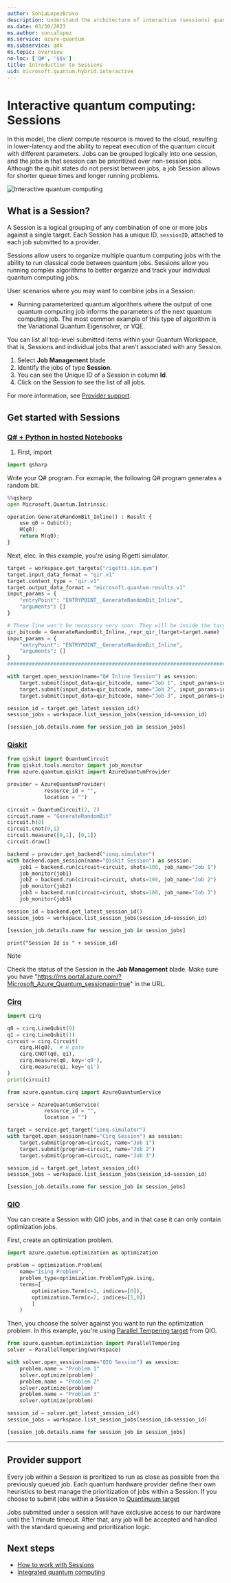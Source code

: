 ```yaml
---
author: SoniaLopezBravo
description: Understand the architecture of interactive (sessions) quantum computing and learn ho to create a new Session.
ms.date: 03/30/2023
ms.author: sonialopez
ms.service: azure-quantum
ms.subservice: qdk
ms.topic: overview
no-loc: ['Q#', '$$v']
title: Introduction to Sessions
uid: microsoft.quantum.hybrid.interactive
---
```


# Interactive quantum computing: Sessions

In this model, the client compute resource is moved to the cloud, resulting in lower-latency and the ability to repeat execution of the quantum circuit with different parameters. Jobs can be grouped logically into one session, and the jobs in that session can be prioritized over non-session jobs.  Although the qubit states do not persist between jobs, a job Session allows for shorter queue times and longer running problems.

![Interactive quantum computing](~/media/hybrid/interactive.png)

## What is a Session?

A Session is a logical grouping of any combination of one or more jobs against a single target. Each Session has a unique ID, `sessionID`, attached to each job submitted to a provider. 

Sessions allow users to organize multiple quantum computing jobs with the ability to run classical code between quantum jobs. Sessions allow you running complex algorithms to better organize and track your individual quantum computing jobs.

User scenarios where you may want to combine jobs in a Session:

- Running parameterized quantum algorithms where the output of one quantum computing job informs the parameters of the next quantum computing job. The most common example of this type of algorithm is the Variational Quantum Eigensolver, or VQE. 



You can list all top-level submitted items within your Quantum Workspace, that is, Sessions and individual jobs that aren't associated with any Session.
1. Select **Job Management** blade
1. Identify the jobs of type **Session**. 
1. You can see the Unique ID of a Session in column **Id**. 
3. Click on the Session to see the list of all jobs. 

For more information, see [Provider support](#provider-support).

## Get started with Sessions

### [Q# + Python in hosted Notebooks](#tab/tabid-iqsharp)


1. First, import 

```python
import qsharp
```
Write your Q# program. For exmaple, the following Q# program generates a random bit. 
```python
%%qsharp
open Microsoft.Quantum.Intrinsic;

operation GenerateRandomBit_Inline() : Result {
    use q0 = Qubit();
    H(q0);
    return M(q0);
}
```

Next, elec. In this example, you're using Rigetti simulator. 
```python
target = workspace.get_targets("rigetti.sim.qvm")
target.input_data_format = "qir.v1"
target.content_type = "qir.v1"
target.output_data_format = "microsoft.quantum-results.v1"
input_params = {
    "entryPoint": "ENTRYPOINT__GenerateRandomBit_Inline",
    "arguments": []
}

# These line won't be necessary very soon. They will be inside the target.submit
qir_bitcode = GenerateRandomBit_Inline._repr_qir_(target=target.name)
input_params = {
    "entryPoint": "ENTRYPOINT__GenerateRandomBit_Inline",
    "arguments": []
}
#################################################################################

with target.open_session(name="Q# Inline Session") as session:
    target.submit(input_data=qir_bitcode, name="Job 1", input_params=input_params)
    target.submit(input_data=qir_bitcode, name="Job 2", input_params=input_params)
    target.submit(input_data=qir_bitcode, name="Job 3", input_params=input_params)

session_id = target.get_latest_session_id()
session_jobs = workspace.list_session_jobs(session_id=session_id)

[session_job.details.name for session_job in session_jobs]
```

### [Qiskit](#tab/tabid-qiskit)



```python
from qiskit import QuantumCircuit
from qiskit.tools.monitor import job_monitor
from azure.quantum.qiskit import AzureQuantumProvider

provider = AzureQuantumProvider(
            resource_id = "",
            location = "")
```
```python
circuit = QuantumCircuit(2, 2)
circuit.name = "GenerateRandomBit"
circuit.h(0)
circuit.cnot(0,1)
circuit.measure([0,1], [0,1])
circuit.draw()
```
```python
backend = provider.get_backend("ionq.simulator")
with backend.open_session(name="Qiskit Session") as session:
    job1 = backend.run(circuit=circuit, shots=100, job_name="Job 1")
    job_monitor(job1)
    job2 = backend.run(circuit=circuit, shots=100, job_name="Job 2")
    job_monitor(job2)
    job3 = backend.run(circuit=circuit, shots=100, job_name="Job 3")
    job_monitor(job3)

session_id = backend.get_latest_session_id()
session_jobs = workspace.list_session_jobs(session_id=session_id)

[session_job.details.name for session_job in session_jobs]
```
```pyhton
print("Session Id is " + session_id)
```

> [!NOTE]
> Check the status of the Session in the **Job Management** blade. Make sure you have "https://ms.portal.azure.com/?Microsoft_Azure_Quantum_sessionapi=true" in the URL.

### [Cirq](#tab/tabid-cirq)
```python
import cirq

q0 = cirq.LineQubit(0)
q1 = cirq.LineQubit(1)
circuit = cirq.Circuit(
    cirq.H(q0),  # H gate
    cirq.CNOT(q0, q1),
    cirq.measure(q0, key='q0'),
    cirq.measure(q1, key='q1')
)
print(circuit)
```

```python
from azure.quantum.cirq import AzureQuantumService

service = AzureQuantumService(
            resource_id = "",
            location = "")
```

```python
target = service.get_target("ionq.simulator")
with target.open_session(name="Cirq Session") as session:
    target.submit(program=circuit, name="Job 1")
    target.submit(program=circuit, name="Job 2")
    target.submit(program=circuit, name="Job 3")

session_id = target.get_latest_session_id()
session_jobs = workspace.list_session_jobs(session_id=session_id)

[session_job.details.name for session_job in session_jobs]
```

### [QIO](#tab/tabid-qio)

You can create a Session with QIO jobs, and in that case it can only contain optimization jobs. 

First, create an optimization problem. 

```python
import azure.quantum.optimization as optimization

problem = optimization.Problem(
    name="Ising Problem",
    problem_type=optimization.ProblemType.ising,
    terms=[
        optimization.Term(c=1, indices=[0]),
        optimization.Term(c=2, indices=[1,0])
        ]
    )
```

Then, you choose the solver against you want to run the optimization problem. In this example, you're using [Parallel Tempering target](xref:microsoft.quantum.optimization.parallel-tempering) from QIO. 

```python
from azure.quantum.optimization import ParallelTempering
solver = ParallelTempering(workspace)

with solver.open_session(name="QIO Session") as session:
    problem.name = "Problem 1"
    solver.optimize(problem)
    problem.name = "Problem 2"
    solver.optimize(problem)
    problem.name = "Problem 3"
    solver.optimize(problem)

session_id = solver.get_latest_session_id()
session_jobs = workspace.list_session_jobs(session_id=session_id)

[session_job.details.name for session_job in session_jobs]
```
***

## Provider support

Every job within a Session is proritized to run as close as possible from the previously queued job. Each quantum hardware provider define their own heuristics to best manage the prioritization of jobs within a Session. 
If you choose to submit jobs within a Session to [Quantinuum target](xref.microsoft.quantum.providers.quantinuum)

Jobs submitted under a session will have exclusive access to our hardware until the 1 minute timeout. After that, any job will be accepted and handled with the standard queueing and prioritization logic. 

## Next steps

- [How to work with Sessions](xref:microsoft.quantum.hybrid.interactive.how-to-sessions)
- [Integrated quantum computing](xref:microsoft.quantum.hybrid.integrated)
